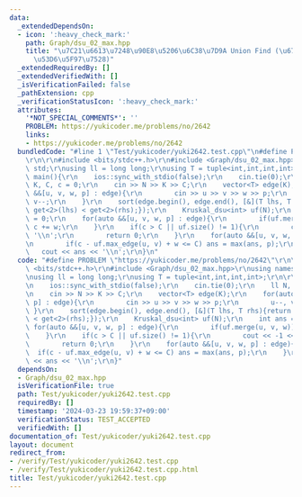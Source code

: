 ```yaml
---
data:
  _extendedDependsOn:
  - icon: ':heavy_check_mark:'
    path: Graph/dsu_02_max.hpp
    title: "\u7C21\u6613\u7248\u90E8\u5206\u6C38\u7D9A Union Find (\u6700\u5927\u8FBA\
      \u53D6\u5F97\u7528)"
  _extendedRequiredBy: []
  _extendedVerifiedWith: []
  _isVerificationFailed: false
  _pathExtension: cpp
  _verificationStatusIcon: ':heavy_check_mark:'
  attributes:
    '*NOT_SPECIAL_COMMENTS*': ''
    PROBLEM: https://yukicoder.me/problems/no/2642
    links:
    - https://yukicoder.me/problems/no/2642
  bundledCode: "#line 1 \"Test/yukicoder/yuki2642.test.cpp\"\n#define PROBLEM \"https://yukicoder.me/problems/no/2642\"\
    \r\n\r\n#include <bits/stdc++.h>\r\n#include <Graph/dsu_02_max.hpp>\r\nusing namespace\
    \ std;\r\nusing ll = long long;\r\nusing T = tuple<int,int,int,int>;\r\n\r\nint\
    \ main(){\r\n    ios::sync_with_stdio(false);\r\n    cin.tie(0);\r\n    ll N,\
    \ K, C, c = 0;\r\n    cin >> N >> K >> C;\r\n    vector<T> edge(K);\r\n    for(auto\
    \ &&[u, v, w, p] : edge){\r\n        cin >> u >> v >> w >> p;\r\n        u--,\
    \ v--;\r\n    }\r\n    sort(edge.begin(), edge.end(), [&](T lhs, T rhs){return\
    \ get<2>(lhs) < get<2>(rhs);});\r\n    Kruskal_dsu<int> uf(N);\r\n    int ans\
    \ = 0;\r\n    for(auto &&[u, v, w, p] : edge){\r\n        if(uf.merge(u, v, w))\
    \ c += w;\r\n    }\r\n    if(c > C || uf.size() != 1){\r\n        cout << -1 <<\
    \ '\\n';\r\n        return 0;\r\n    }\r\n    for(auto &&[u, v, w, p] : edge){\r\
    \n        if(c - uf.max_edge(u, v) + w <= C) ans = max(ans, p);\r\n    }\r\n \
    \   cout << ans << '\\n';\r\n}\n"
  code: "#define PROBLEM \"https://yukicoder.me/problems/no/2642\"\r\n\r\n#include\
    \ <bits/stdc++.h>\r\n#include <Graph/dsu_02_max.hpp>\r\nusing namespace std;\r\
    \nusing ll = long long;\r\nusing T = tuple<int,int,int,int>;\r\n\r\nint main(){\r\
    \n    ios::sync_with_stdio(false);\r\n    cin.tie(0);\r\n    ll N, K, C, c = 0;\r\
    \n    cin >> N >> K >> C;\r\n    vector<T> edge(K);\r\n    for(auto &&[u, v, w,\
    \ p] : edge){\r\n        cin >> u >> v >> w >> p;\r\n        u--, v--;\r\n   \
    \ }\r\n    sort(edge.begin(), edge.end(), [&](T lhs, T rhs){return get<2>(lhs)\
    \ < get<2>(rhs);});\r\n    Kruskal_dsu<int> uf(N);\r\n    int ans = 0;\r\n   \
    \ for(auto &&[u, v, w, p] : edge){\r\n        if(uf.merge(u, v, w)) c += w;\r\n\
    \    }\r\n    if(c > C || uf.size() != 1){\r\n        cout << -1 << '\\n';\r\n\
    \        return 0;\r\n    }\r\n    for(auto &&[u, v, w, p] : edge){\r\n      \
    \  if(c - uf.max_edge(u, v) + w <= C) ans = max(ans, p);\r\n    }\r\n    cout\
    \ << ans << '\\n';\r\n}"
  dependsOn:
  - Graph/dsu_02_max.hpp
  isVerificationFile: true
  path: Test/yukicoder/yuki2642.test.cpp
  requiredBy: []
  timestamp: '2024-03-23 19:59:37+09:00'
  verificationStatus: TEST_ACCEPTED
  verifiedWith: []
documentation_of: Test/yukicoder/yuki2642.test.cpp
layout: document
redirect_from:
- /verify/Test/yukicoder/yuki2642.test.cpp
- /verify/Test/yukicoder/yuki2642.test.cpp.html
title: Test/yukicoder/yuki2642.test.cpp
---
```

